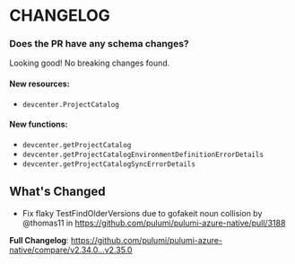 # CHANGELOG

### Does the PR have any schema changes?

Looking good! No breaking changes found.

#### New resources:

- `devcenter.ProjectCatalog`

#### New functions:

- `devcenter.getProjectCatalog`
- `devcenter.getProjectCatalogEnvironmentDefinitionErrorDetails`
- `devcenter.getProjectCatalogSyncErrorDetails`

<!-- Release notes generated using configuration in .github/release.yml at v2.35.0 -->

## What's Changed
* Fix flaky TestFindOlderVersions due to gofakeit noun collision by @thomas11 in https://github.com/pulumi/pulumi-azure-native/pull/3188


**Full Changelog**: https://github.com/pulumi/pulumi-azure-native/compare/v2.34.0...v2.35.0